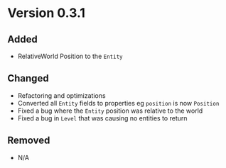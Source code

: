 # Version 0.3.1

## Added

-   RelativeWorld Position to the `Entity`

## Changed

-   Refactoring and optimizations
-   Converted all `Entity` fields to properties eg `position` is now `Position`
-   Fixed a bug where the `Entity` position was relative to the world
-   Fixed a bug in `Level` that was causing no entities to return

## Removed

-   N/A
